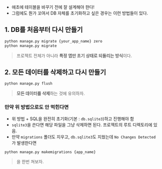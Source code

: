- 애초에 테이블을 바꾸기 전에 잘 설계해야 한다!
- 그럼에도 뭔가 꼬여서 DB 자체를 초기화하고 싶은 경우는 이런 방법들이 있다.

## 1. DB를 처음부터 다시 만들기
```sh
python manage.py migrate {your_app_name} zero
python manage.py migrate
```
> 프로젝트 전체가 아니라 **특정 앱만 초기 상태로 되돌리는 방식**이다.

## 2. 모든 데이터를 삭제하고 다시 만들기
```sh
python manage.py flush
```
> **모든 데이터를 삭제**하는 것에 유의하자.


### 만약 위 방법으로도 안 먹힌다면
- 위 방법 + SQL을 완전히 초기화(기본 : `db.sqlite3`)하고 진행해야 함
- `sqlite3`을 쓴다면 해당 파일을 그냥 삭제하면 된다. 프로젝트의 루트 디렉토리에 있음.
- 만약 `migrations` 폴더도 지우고, `db.sqlite3`도 지웠는데 `No Changes Detected`가 발생한다면
```sh
python manage.py makemigrations {app_name}
```
> 을 한번 쳐보자.


